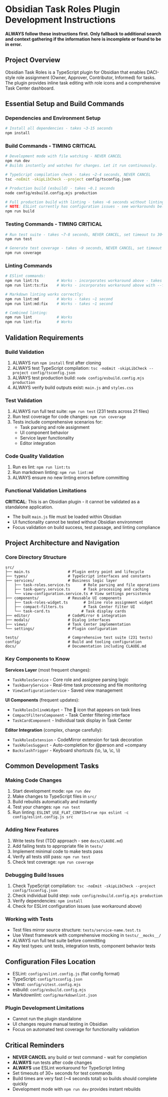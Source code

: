 # Obsidian Task Roles Plugin Development Instructions

**ALWAYS follow these instructions first. Only fallback to additional search and context gathering if the information here is incomplete or found to be in error.**

## Project Overview

Obsidian Task Roles is a TypeScript plugin for Obsidian that enables DACI-style role assignment (Owner, Approver, Contributor, Informed) for tasks. The plugin provides inline task editing with role icons and a comprehensive Task Center dashboard.

## Essential Setup and Build Commands

### Dependencies and Environment Setup

```bash
# Install all dependencies - takes ~3-15 seconds
npm install
```

### Build Commands - TIMING CRITICAL

```bash
# Development mode with file watching - NEVER CANCEL
npm run dev
# Builds instantly and watches for changes. Let it run continuously.

# TypeScript compilation check - takes ~2-4 seconds, NEVER CANCEL
tsc -noEmit -skipLibCheck --project config/tsconfig.json

# Production build (esbuild) - takes ~0.1 seconds
node config/esbuild.config.mjs production

# Full production build with linting - takes ~6 seconds without linting, NEVER CANCEL
# NOTE: ESLint currently has configuration issues - see workarounds below
npm run build
```

### Testing Commands - TIMING CRITICAL

```bash
# Run test suite - takes ~7-8 seconds, NEVER CANCEL, set timeout to 30+ seconds
npm run test

# Generate test coverage - takes ~9 seconds, NEVER CANCEL, set timeout to 30+ seconds
npm run coverage
```

### Linting Commands

```bash
# ESlint commands:
npm run lint:ts        # Works - incorporates workaround above - takes ~1 second
npm run lint:ts:fix    # Works - incorporates workaround above with --fix flag - takes ~1 second

# Markdown linting works correctly:
npm run lint:md        # Works - takes ~1 second
npm run lint:md:fix    # Works - takes ~1 second

# Combined linting:
npm run lint           # Works
npm run lint:fix       # Works
```

## Validation Requirements

### Build Validation

1. ALWAYS run `npm install` first after cloning
2. ALWAYS test TypeScript compilation: `tsc -noEmit -skipLibCheck --project config/tsconfig.json`
3. ALWAYS test production build: `node config/esbuild.config.mjs production`
4. ALWAYS verify build outputs exist: `main.js` and `styles.css`

### Test Validation

1. ALWAYS run full test suite: `npm run test` (231 tests across 21 files)
2. Run test coverage for code changes: `npm run coverage`
3. Tests include comprehensive scenarios for:
    - Task parsing and role assignment
    - UI component behavior
    - Service layer functionality
    - Editor integration

### Code Quality Validation

1. Run es lint: `npm run lint:ts`
2. Run markdown linting: `npm run lint:md`
3. ALWAYS ensure no new linting errors before committing

### Functional Validation Limitations

**CRITICAL**: This is an Obsidian plugin - it cannot be validated as a standalone application.

-   The built `main.js` file must be loaded within Obsidian
-   UI functionality cannot be tested without Obsidian environment
-   Focus validation on build success, test passage, and linting compliance

## Project Architecture and Navigation

### Core Directory Structure

```
src/
├── main.ts                 # Plugin entry point and lifecycle
├── types/                  # TypeScript interfaces and constants
├── services/               # Business logic layer
│   ├── task-roles.service.ts      # Role parsing and file operations
│   ├── task-query.service.ts      # Task processing and caching
│   └── view-configuration.service.ts # View settings persistence
├── components/             # Reusable UI components
│   ├── task-roles-widget.ts       # Inline role assignment widget
│   ├── compact-filters.ts         # Task Center filter UI
│   └── task-card.ts              # Task display cards
├── editor/                 # CodeMirror 6 integration
├── modals/                 # Dialog interfaces
├── views/                  # Task Center implementation
└── settings/               # Plugin configuration

tests/                      # Comprehensive test suite (231 tests)
config/                     # Build and tooling configuration
docs/                       # Documentation including CLAUDE.md
```

### Key Components to Know

**Services Layer** (most frequent changes):

-   `TaskRolesService` - Core role and assignee parsing logic
-   `TaskQueryService` - Real-time task processing and file monitoring
-   `ViewConfigurationService` - Saved view management

**UI Components** (frequent updates):

-   `TaskRolesInlineWidget` - The 👤 icon that appears on task lines
-   `CompactFiltersComponent` - Task Center filtering interface
-   `TaskCardComponent` - Individual task display in Task Center

**Editor Integration** (complex, change carefully):

-   `TaskRolesExtension` - CodeMirror extension for task decoration
-   `TaskRolesSuggest` - Auto-completion for @person and +company
-   `BackslashTrigger` - Keyboard shortcuts (\o, \a, \c, \i)

## Common Development Tasks

### Making Code Changes

1. Start development mode: `npm run dev`
2. Make changes to TypeScript files in `src/`
3. Build rebuilds automatically and instantly
4. Test your changes: `npm run test`
5. Run linting: `ESLINT_USE_FLAT_CONFIG=true npx eslint -c config/eslint.config.js src`

### Adding New Features

1. Write tests first (TDD approach - see `docs/CLAUDE.md`)
2. Add failing tests to appropriate file in `tests/`
3. Implement minimal code to make tests pass
4. Verify all tests still pass: `npm run test`
5. Check test coverage: `npm run coverage`

### Debugging Build Issues

1. Check TypeScript compilation: `tsc -noEmit -skipLibCheck --project config/tsconfig.json`
2. Check individual build step: `node config/esbuild.config.mjs production`
3. Verify dependencies: `npm install`
4. Check for ESLint configuration issues (use workaround above)

### Working with Tests

-   Test files mirror source structure: `tests/service-name.test.ts`
-   Use Vitest framework with comprehensive mocking in `tests/__mocks__/`
-   ALWAYS run full test suite before committing
-   Key test types: unit tests, integration tests, component behavior tests

## Configuration Files Location

-   ESLint: `config/eslint.config.js` (flat config format)
-   TypeScript: `config/tsconfig.json`
-   Vitest: `config/vitest.config.mjs`
-   esbuild: `config/esbuild.config.mjs`
-   Markdownlint: `config/markdownlint.json`

### Plugin Development Limitations

-   Cannot run the plugin standalone
-   UI changes require manual testing in Obsidian
-   Focus on automated test coverage for functionality validation

## Critical Reminders

-   **NEVER CANCEL** any build or test command - wait for completion
-   **ALWAYS** run tests after code changes
-   **ALWAYS** use ESLint workaround for TypeScript linting
-   Set timeouts of 30+ seconds for test commands
-   Build times are very fast (~4 seconds total) so builds should complete quickly
-   Development mode with `npm run dev` provides instant rebuilds
